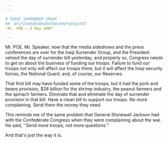 ```yaml
---
---

# IRAQI SURRENDER GROUP
## `0f2f2e46d838ed0efb0cb0efeb9a2593`
`Mr. POE — 2 May 2007`

---
```



Mr. POE. Mr. Speaker, now that the media sideshows and the press 
conferences are over for the Iraqi Surrender Group, and the President 
vetoed the day of surrender bill yesterday, and properly so, Congress 
needs to get on about the business of funding our troops. Failure to 
fund our troops not only will affect our troops there, but it will 
affect the Iraqi security forces, the National Guard, and, of course, 
our Reserves.

That first bill may have funded some of the troops, but it had the 
pork and beans provision, $26 billion for the shrimp industry, the 
peanut farmers and the spinach farmers. Eliminate that and eliminate 
the day of surrender provision in that bill. Have a clean bill to 
support our troops. No more complaining. Send them the money they need.

This reminds me of the same problem that General Stonewall Jackson 
had with the Confederate Congress when they were complaining about the 
war. He said, ''Send more troops, not more questions.''

And that's just the way it is.
